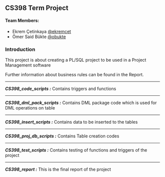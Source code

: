 ## CS398 Term Project ##
#### Team Members:
* Ekrem Çetinkaya [@ekremcet](github.com/ekremcet)
* Ömer Said Bükte [@obukte](github.com/obukte)

### Introduction
This project is about creating a PL/SQL project to be used in a Project Management software

Further information about business rules can be found in the Report.


----------


***CS398_code_scripts  :*** Contains triggers and functions


----------


***CS398_dml_pack_scripts :*** Contains DML package code which is used for DML operations on table


----------
***CS398_insert_scripts  :*** Contains data to be inserted to the tables

----------
***CS398_proj_db_scripts :*** Contains Table creation codes


----------

***CS398_test_scripts :*** Contains testing of functions and triggers of the project


----------
***CS398_report :*** This is the final report of the project

